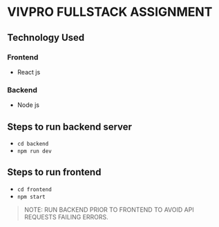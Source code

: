 # VIVPRO FULLSTACK ASSIGNMENT

## Technology Used

### Frontend

- React js

### Backend

- Node js

## Steps to run backend server

- `cd backend`
- `npm run dev`

## Steps to run frontend

- `cd frontend`
- `npm start`

> NOTE: RUN BACKEND PRIOR TO FRONTEND TO AVOID API REQUESTS FAILING ERRORS.
